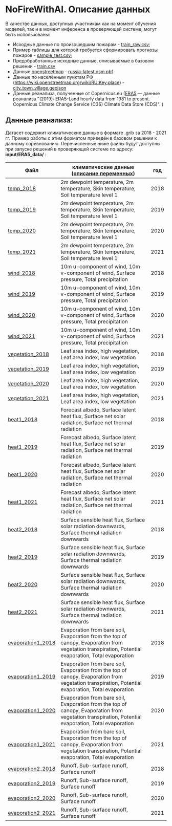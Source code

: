 NoFireWithAI. Описание данных
=================================

В качестве данных, доступных участникам как на момент обучения моделей, так и в момент инференса в проверяющей системе, могут быть использованы: 

- Исходные данные по произошедшим пожарам - [train_raw.csv](https://dsworks.s3pd01.sbercloud.ru/aij2021/NoFireWithAI/trаin_raw.csv);
- Пример таблицы для которой требуется сформировать прогнозы пожаров - [sample_test.csv](https://dsworks.s3pd01.sbercloud.ru/aij2021/NoFireWithAI/sаmple_test.csv);
- Предобработанные исходные данные, описываемые в базовом решении - [train.csv](https://dsworks.s3pd01.sbercloud.ru/aij2021/NoFireWithAI/trаin.csv)
- Данные [openstreetmap](https://www.openstreetmap.org)  - [russia-latest.osm.pbf](https://dsworks.s3pd01.sbercloud.ru/aij2021/NoFireWithAI/russia-latest.osm.pbf)
- Данные по населённым пунктам РФ (https://wiki.openstreetmap.org/wiki/RU:Key:place) - [city_town_village.geojson](https://dsworks.s3pd01.sbercloud.ru/aij2021/NoFireWithAI/city_town_village.geojson)
 - Данные реанализа, полученные от Copernicus.eu ([ERA5](https://cds.climate.copernicus.eu/cdsapp#!/dataset/reanalysis-era5-land)  — данные реанализа "(2019): ERA5-Land hourly data from 1981 to present. Copernicus Climate Change Service (C3S) Climate Data Store (CDS)". ) 



## Данные реанализа:

Датасет содержит климатические данные в формате .grib за 2018 - 2021 гг. Пример работы с этим форматом приведён в базовом решении к данному соревнованию.
Перечисленные ниже файлы будут доступны при запуске решений в проверяющей системе по адресу:  
**input/ERA5_data/** :

| Файл | климатические данные ([описание переменных](https://cds.climate.copernicus.eu/cdsapp#!/dataset/reanalysis-era5-land)) | год |
|--|--|--|
| [temp_2018](https://dsworks.s3pd01.sbercloud.ru/aij2021/NoFireWithAI/temp_2018.grib) |2m dewpoint temperature, 2m temperature, Skin temperature, Soil temperature level 1| 2018|
| [temp_2019](https://dsworks.s3pd01.sbercloud.ru/aij2021/NoFireWithAI/temp_2019.grib) |2m dewpoint temperature, 2m temperature, Skin temperature, Soil temperature level 1| 2019|
| [temp_2020](https://dsworks.s3pd01.sbercloud.ru/aij2021/NoFireWithAI/temp_2020.grib) |2m dewpoint temperature, 2m temperature, Skin temperature, Soil temperature level 1| 2020|
| [temp_2021](https://dsworks.s3pd01.sbercloud.ru/aij2021/NoFireWithAI/temp_2021.grib) |2m dewpoint temperature, 2m temperature, Skin temperature, Soil temperature level 1| 2021|
| [wind_2018](https://dsworks.s3pd01.sbercloud.ru/aij2021/NoFireWithAI/wind_2018.grib) |10m u-component of wind, 10m v-component of wind, Surface pressure, Total precipitation| 2018|
| [wind_2019](https://dsworks.s3pd01.sbercloud.ru/aij2021/NoFireWithAI/wind_2019.grib) |10m u-component of wind, 10m v-component of wind, Surface pressure, Total precipitation| 2019|
| [wind_2020](https://dsworks.s3pd01.sbercloud.ru/aij2021/NoFireWithAI/wind_2020.grib) |10m u-component of wind, 10m v-component of wind, Surface pressure, Total precipitation| 2020|
| [wind_2021](https://dsworks.s3pd01.sbercloud.ru/aij2021/NoFireWithAI/wind_2021.grib) |10m u-component of wind, 10m v-component of wind, Surface pressure, Total precipitation| 2021|
| [vegetation_2018](https://dsworks.s3pd01.sbercloud.ru/aij2021/NoFireWithAI/vegetation_2018.grib) |Leaf area index, high vegetation, Leaf area index, low vegetation| 2018|
| [vegetation_2019](https://dsworks.s3pd01.sbercloud.ru/aij2021/NoFireWithAI/vegetation_2019.grib) |Leaf area index, high vegetation, Leaf area index, low vegetation| 2019|
| [vegetation_2020](https://dsworks.s3pd01.sbercloud.ru/aij2021/NoFireWithAI/vegetation_2020.grib) |Leaf area index, high vegetation, Leaf area index, low vegetation| 2020|
| [vegetation_2021](https://dsworks.s3pd01.sbercloud.ru/aij2021/NoFireWithAI/vegetation_2021.grib) |Leaf area index, high vegetation, Leaf area index, low vegetation| 2021|
| [heat1_2018](https://dsworks.s3pd01.sbercloud.ru/aij2021/NoFireWithAI/heat1_2018.grib) |Forecast albedo, Surface latent heat flux, Surface net solar radiation, Surface net thermal radiation| 2018|
| [heat1_2019](https://dsworks.s3pd01.sbercloud.ru/aij2021/NoFireWithAI/heat1_2019.grib) |Forecast albedo, Surface latent heat flux, Surface net solar radiation, Surface net thermal radiation| 2019|
| [heat1_2020](https://dsworks.s3pd01.sbercloud.ru/aij2021/NoFireWithAI/heat1_2020.grib) |Forecast albedo, Surface latent heat flux, Surface net solar radiation, Surface net thermal radiation| 2020|
| [heat1_2021](https://dsworks.s3pd01.sbercloud.ru/aij2021/NoFireWithAI/heat1_2021.grib) |Forecast albedo, Surface latent heat flux, Surface net solar radiation, Surface net thermal radiation| 2021|
| [heat2_2018](https://dsworks.s3pd01.sbercloud.ru/aij2021/NoFireWithAI/heat2_2018.grib) |Surface sensible heat flux, Surface solar radiation downwards, Surface thermal radiation downwards| 2018|
| [heat2_2019](https://dsworks.s3pd01.sbercloud.ru/aij2021/NoFireWithAI/heat2_2019.grib) |Surface sensible heat flux, Surface solar radiation downwards, Surface thermal radiation downwards| 2019|
| [heat2_2020](https://dsworks.s3pd01.sbercloud.ru/aij2021/NoFireWithAI/heat2_2020.grib) |Surface sensible heat flux, Surface solar radiation downwards, Surface thermal radiation downwards| 2020|
| [heat2_2021](https://dsworks.s3pd01.sbercloud.ru/aij2021/NoFireWithAI/heat2_2021.grib) |Surface sensible heat flux, Surface solar radiation downwards, Surface thermal radiation downwards| 2021|
| [evaporation1_2018](https://dsworks.s3pd01.sbercloud.ru/aij2021/NoFireWithAI/evaporation1_2018.grib) |Evaporation from bare soil, Evaporation from the top of canopy, Evaporation from vegetation transpiration, Potential evaporation, Total evaporation| 2018|
| [evaporation1_2019](https://dsworks.s3pd01.sbercloud.ru/aij2021/NoFireWithAI/evaporation1_2019.grib) |Evaporation from bare soil, Evaporation from the top of canopy, Evaporation from vegetation transpiration, Potential evaporation, Total evaporation| 2019|
| [evaporation1_2020](https://dsworks.s3pd01.sbercloud.ru/aij2021/NoFireWithAI/evaporation1_2020.grib) |Evaporation from bare soil, Evaporation from the top of canopy, Evaporation from vegetation transpiration, Potential evaporation, Total evaporation| 2020|
| [evaporation1_2021](https://dsworks.s3pd01.sbercloud.ru/aij2021/NoFireWithAI/evaporation1_2021.grib) |Evaporation from bare soil, Evaporation from the top of canopy, Evaporation from vegetation transpiration, Potential evaporation, Total evaporation| 2021|
| [evaporation2_2018](https://dsworks.s3pd01.sbercloud.ru/aij2021/NoFireWithAI/evaporation2_2018.grib) |Runoff, Sub-surface runoff, Surface runoff| 2018|
| [evaporation2_2019](https://dsworks.s3pd01.sbercloud.ru/aij2021/NoFireWithAI/evaporation2_2019.grib) |Runoff, Sub-surface runoff, Surface runoff| 2019|
| [evaporation2_2020](https://dsworks.s3pd01.sbercloud.ru/aij2021/NoFireWithAI/evaporation2_2020.grib) |Runoff, Sub-surface runoff, Surface runoff| 2020|
| [evaporation2_2021](https://dsworks.s3pd01.sbercloud.ru/aij2021/NoFireWithAI/evaporation2_2021.grib) |Runoff, Sub-surface runoff, Surface runoff| 2021|
